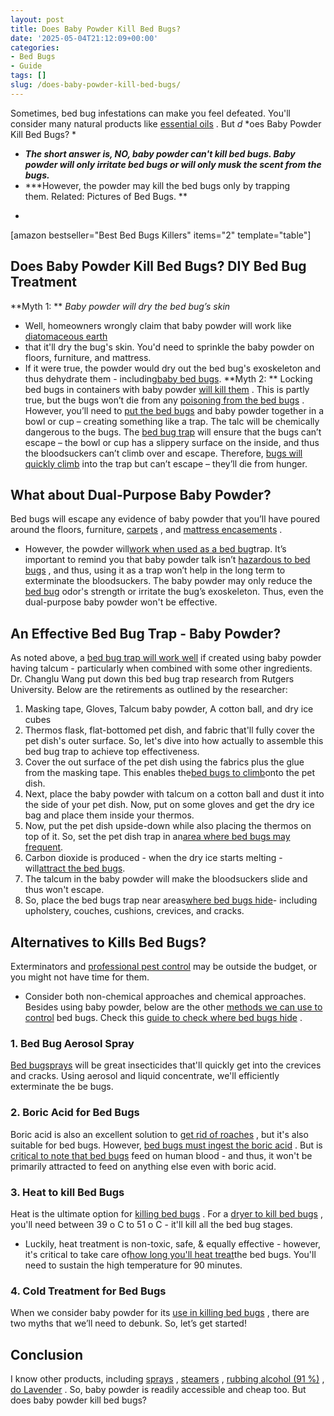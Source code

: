 ```yaml
---
layout: post
title: Does Baby Powder Kill Bed Bugs?
date: '2025-05-04T21:12:09+00:00'
categories:
- Bed Bugs
- Guide
tags: []
slug: /does-baby-powder-kill-bed-bugs/
---
```


Sometimes, bed bug infestations can make you feel
defeated. You'll consider many natural products like
[essential oils](https://pestpolicy.com/essential-oils-for-bed-bugs/)
. But
*d*
*oes Baby Powder Kill Bed Bugs? *
- ***The short answer is, NO, baby powder can't kill bed bugs. Baby powder will only irritate bed bugs or will only musk the scent from the bugs.***
- ***However, the powder may kill the bed bugs only by trapping them. Related: Pictures of Bed Bugs. **
*
[amazon bestseller="Best Bed Bugs Killers" items="2" template="table"]
## Does Baby Powder Kill Bed Bugs? DIY Bed Bug Treatment
**Myth 1: **
*Baby powder will dry the bed bug’s skin*
- Well, homeowners wrongly claim that baby powder will work like
[diatomaceous earth](https://pestpolicy.com/does-diatomaceous-earth-kill-bed-bugs/)
- that it'll dry the bug's skin.
You'd need to sprinkle the baby powder on floors, furniture, and mattress.
- If it were true, the powder would dry out the bed bug's exoskeleton and thus dehydrate them - including[baby bed bugs](https://pestpolicy.com/baby-bed-bugs/).
**Myth 2: **
Locking bed bugs in containers with baby powder
[will kill them](https://pestpolicy.com/does-lysol-kill-bed-bugs/)
. This is partly true, but the bugs won’t die from any
[poisoning from the bed bugs](https://pestpolicy.com/home-remedies-for-bed-bugs/)
.
However, you’ll need to
[put the bed bugs](https://pestpolicy.com/what-does-bed-bug-poop-look-like/)
and baby powder together in a bowl or cup – creating something like a trap. The talc will be chemically dangerous to the bugs.
The
[bed bug trap](https://pestpolicy.com/best-bed-bug-traps/)
will ensure that the bugs can’t escape – the bowl or cup has a slippery surface on the inside, and thus the bloodsuckers can’t climb over and escape.
Therefore,
[bugs will quickly climb](https://pestpolicy.com/can-bed-bugs-climb-metal-or-plastic/)
into the trap but can’t escape – they’ll die from hunger.
## What about Dual-Purpose Baby Powder?
Bed bugs will escape any evidence of baby powder that you’ll have poured around the floors, furniture,
[carpets](https://pestpolicy.com/can-bed-bugs-live-in-carpet/)
, and
[mattress encasements](https://pestpolicy.com/best-bed-bug-mattress-encasements/)
.
- However, the powder will[work when used as a bed bug](https://pestpolicy.com/do-bed-bug-bombs-work/)trap.
It’s important to remind you that baby powder talk isn’t
[hazardous to bed bugs](https://pestpolicy.com/bed-bugs-vs-mites/)
, and thus, using it as a trap won’t help in the long term to exterminate the bloodsuckers.
The baby powder may only reduce the
[bed bug](https://pestpolicy.com/pictures-of-bed-bug-bites/)
odor's strength or irritate the bug’s exoskeleton. Thus, even the dual-purpose baby powder won't be effective.
## An Effective Bed Bug Trap - Baby Powder?
As noted above, a
[bed bug trap will work well](https://pestpolicy.com/how-to-get-rid-of-bed-bugs-fast/)
if created using baby powder having talcum - particularly when combined with some other ingredients.
Dr. Changlu Wang put down this bed bug trap research from Rutgers University. Below are the retirements as outlined by the researcher:
1. Masking tape, Gloves, Talcum baby powder, A cotton ball, and dry ice cubes
2. Thermos flask, flat-bottomed pet dish, and fabric that'll fully cover the pet dish's outer surface.
So, let's dive into how actually to assemble this bed bug trap to achieve top effectiveness.
1. Cover the out surface of the pet dish using the fabrics plus the glue from the masking tape. This enables the[bed bugs to climb](https://pestpolicy.com/bed-bug-bites-vs-mosquito-bites/)onto the pet dish.
2. Next, place the baby powder with talcum on a cotton ball and dust it into the side of your pet dish. Now, put on some gloves and get the dry ice bag and place them inside your thermos.
3. Now, put the pet dish upside-down while also placing the thermos on top of it. So, set the pet dish trap in an[area where bed bugs may frequent](https://pestpolicy.com/can-bed-bugs-live-outside/).
4. Carbon dioxide is produced - when the dry ice starts melting - will[attract the bed bugs](https://pestpolicy.com/can-you-see-bed-bugs/).
5. The talcum in the baby powder will make the bloodsuckers slide and thus won't escape.
6. So, place the bed bugs trap near areas[where bed bugs hide](https://pestpolicy.com/where-do-bed-bugs-hide/)- including upholstery, couches, cushions, crevices, and cracks.
## Alternatives to Kills Bed Bugs?
Exterminators and
[professional pest control](https://pestpolicy.com/flying-ants-vs-termites/)
may be outside the budget, or you might not have time for them.
- Consider both non-chemical approaches and chemical approaches.
Besides using baby powder, below are the other
[methods we can use to control](https://pestpolicy.com/top-7-natural-termite-control-can-easily/)
bed bugs. Check this
[guide to check where bed bugs hide](https://pestpolicy.com/where-do-bed-bugs-hide/)
.
### 1. Bed Bug Aerosol Spray
[Bed bugsprays](https://pestpolicy.com/proof-bed-bug-spray-review/)
will be great insecticides that'll quickly get into the crevices and cracks.
Using
aerosol and liquid concentrate, we'll efficiently exterminate the be bugs.
### 2. Boric Acid for Bed Bugs
Boric acid is also an excellent solution to
[get rid of roaches](https://pestpolicy.com/does-boric-acid-kill-roaches/)
, but it's also suitable for bed bugs. However,
[bed bugs must ingest the boric acid](https://pestpolicy.com/harris-bed-bug-killer-review/)
.
But is
[critical to note that bed bugs](https://pestpolicy.com/what-causes-bed-bugs/)
feed on human blood - and thus, it won't be primarily attracted to feed on anything else even with boric acid.
### 3. Heat to kill Bed Bugs
Heat is the ultimate option for
[killing bed bugs](https://pestpolicy.com/does-bleach-kill-bed-bugs/)
. For a
[dryer to kill bed bugs](https://pestpolicy.com/does-dryer-kill-bed-bugs/)
, you'll need between 39
o
C to 51
o
C - it'll kill all the bed bug stages.
- Luckily, heat treatment is non-toxic, safe, & equally effective - however, it's critical to take care of[how long you'll heat treat](http://www.vdacs.virginia.gov/pdf/bb-heat1.pdf)the bed bugs.
You'll need to sustain the high temperature for 90 minutes.
### 4. Cold Treatment for Bed Bugs
When we consider baby powder for its
[use in killing bed bugs](https://pestpolicy.com/does-bleach-kill-bed-bugs/)
, there are two myths that we’ll need to debunk. So, let’s get started!
## Conclusion
I know other products, including
[sprays](https://pestpolicy.com/best-bed-bug-spray/)
,
[steamers](https://pestpolicy.com/best-bed-bug-steamer/)
,
[rubbing alcohol (91 %)](https://pestpolicy.com/does-rubbing-alcohol-kill-bed-bugs/)
,
[do Lavender](https://pestpolicy.com/does-lavender-kill-bed-bugs/)
. So, baby powder is readily accessible and cheap too.
But
does baby powder kill bed bugs?
